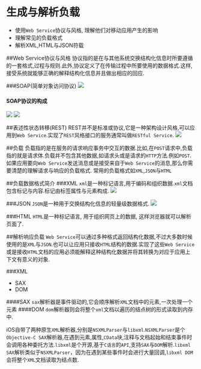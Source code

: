 # 生成与解析负载 
* 使用`Web Service`协议与风格, 理解他们对移动应用产生的影响
* 理解常见的负载格式
* 解析XML,HTML与JSON符载

##Web Service协议与风格
协议指的是在与其他系统交换结构化信息时所要遵循的一套格式,过程与规则.此外,协议定义了在传输过程中所要使用的数据格式.这样,接受系统就能够正确的解释结构化信息并且做出相应的回应.

###SOAP(简单对象访问协议)
![](https://ws3.sinaimg.cn/large/006tKfTcgy1fp3y2b86vpj30hd03fmxp.jpg)

#### SOAP协议的构成
![](https://ws1.sinaimg.cn/large/006tKfTcgy1fp3y4cb756j30gr0l00v5.jpg)
![](https://ws3.sinaimg.cn/large/006tKfTcgy1fp3y65byqxj30gw0fumzi.jpg)

##表述性状态转移(REST)
REST并不是标准或协议,它是一种架构设计风格,可以应用到`Web Service`.实现了`REST`风格接口的服务通常叫做`RESTful Service`.
![](https://ws3.sinaimg.cn/large/006tKfTcgy1fp3ybsadopj30gk0axwgt.jpg)

##负载
负载指的是在服务的请求响应事务中交互的数据.比如,在`POST`请求中,负载指的就是请求体.负载并不包含其他数据,如请求头或是请求的`HTTP`方法.例如`POST`.如果应用要向`Web Service`发送消息或是接受来自于`Web Service`的消息,那么你需要清楚的理解请求与响应的负载格式.
常用的负载格式如`XML`,`JSON`与`HTML`

##负载数据格式简介
###XML
`xml`是一种标记语言,用于编码和组织数据.`xml`文档包含标记与内容.标记由标签属性与元素构成.
![](https://ws3.sinaimg.cn/large/006tKfTcgy1fp3ypvzdumj30gq0blgnd.jpg)

###JSON
`JSON`是一种用于交换结构化信息的轻量级数据格式.
![](https://ws2.sinaimg.cn/large/006tKfTcgy1fp3yu78v0uj30gi0kk0uq.jpg)

###HTML
`HTML`是一种标记语言, 用于组织网页上的数据, 这样浏览器就可以解析页面了.

##解析响应负载
`Web Service`可以通过多种格式返回结构化数据,不过大多数时候使用的是`XML`与`JSON`.也可以让应用只接收`HTML`结构的数据.实现了这些`Web Service`或是接收`HTML`文档的应用必须能解释这种结构化数据并将其转换为对应于应用上下文有意义的对象.

###XML
* SAX
* DOM 

####SAX
`sax`解析器是事件驱动的,它会顺序解析`XML`文档中的元素,一次处理一个元素
####DOM
`dom`解析器则会将整个`xml`文档以遍历的结点树的形式读取到内存中.

iOS自带了两种原生`XML`解析器,分别是`NSXMLParser`与`libxml`.`NSXMLParser`是个`Objective-C SAX`解析器,在遇到元素,属性,`CData`块,注释与文档起始和结束事件时会调用各种委托方法.`libxml`是个开源,基于`C语言`的`API`,支持`SAX`与`DOM`解析.`libxml SAX`解析类似于`NSXMLParser`，因为在遇到某些事件时会进行大量回调,`libxml DOM`会将整个`XML`文档读取为结点数.


